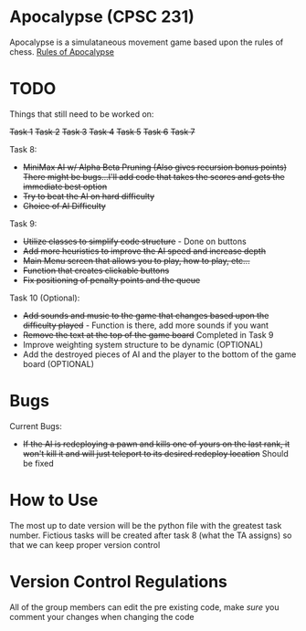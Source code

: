 # Apocalypse (CPSC 231)

Apocalypse is a simulataneous movement game based upon the rules of chess.
[Rules of Apocalypse](https://en.wikipedia.org/wiki/Apocalypse_(chess_variant))


# TODO

Things that still need to be worked on:

~~Task 1~~
~~Task 2~~
~~Task 3~~
~~Task 4~~
~~Task 5~~
~~Task 6~~
~~Task 7~~

Task 8:
* ~~MiniMax AI w/ Alpha Beta Pruning (Also gives recursion bonus points)~~ ~~There might be bugs...I'll add code that takes the scores and gets the immediate best option~~
* ~~Try to beat the AI on hard difficulty~~
* ~~Choice of AI Difficulty~~

Task 9:
* ~~Utilize classes to simplify code structure~~ - Done on buttons
* ~~Add more heuristics to improve the AI speed and increase depth~~
* ~~Main Menu screen that allows you to play, how to play, etc...~~
* ~~Function that creates clickable buttons~~
* ~~Fix positioning of penalty points and the queue~~

Task 10 (Optional):
* ~~Add sounds and music to the game that changes based upon the difficulty played~~ - Function is there, add more sounds if you want
* ~~Remove the text at the top of the game board~~ Completed in Task 9
* Improve weighting system structure to be dynamic (OPTIONAL)
* Add the destroyed pieces of AI and the player to the bottom of the game board (OPTIONAL)

# Bugs

Current Bugs:
* ~~If the AI is redeploying a pawn and kills one of yours on the last rank, it won't kill it and will just teleport to its desired redeploy location~~ Should be fixed

# How to Use

The most up to date version will be the python file with the greatest task number. Fictious tasks will be created after task 8 (what the TA assigns) so that we can keep proper version control

# Version Control Regulations

All of the group members can edit the pre existing code, make *sure* you comment your changes when changing the code
